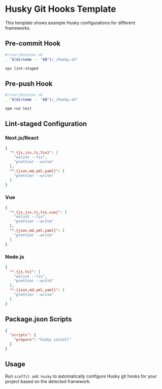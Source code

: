 # Husky Git Hooks Template

This template shows example Husky configurations for different frameworks.

## Pre-commit Hook

```bash
#!/usr/bin/env sh
. "$(dirname -- "$0")/_/husky.sh"

npx lint-staged
```

## Pre-push Hook

```bash
#!/usr/bin/env sh
. "$(dirname -- "$0")/_/husky.sh"

npm run test
```

## Lint-staged Configuration

### Next.js/React
```json
{
  "*.{js,jsx,ts,tsx}": [
    "eslint --fix",
    "prettier --write"
  ],
  "*.{json,md,yml,yaml}": [
    "prettier --write"
  ]
}
```

### Vue
```json
{
  "*.{js,jsx,ts,tsx,vue}": [
    "eslint --fix",
    "prettier --write"
  ],
  "*.{json,md,yml,yaml}": [
    "prettier --write"
  ]
}
```

### Node.js
```json
{
  "*.{js,ts}": [
    "eslint --fix",
    "prettier --write"
  ],
  "*.{json,md,yml,yaml}": [
    "prettier --write"
  ]
}
```

## Package.json Scripts

```json
{
  "scripts": {
    "prepare": "husky install"
  }
}
```

## Usage

Run `scaffit add husky` to automatically configure Husky git hooks for your project based on the detected framework.

